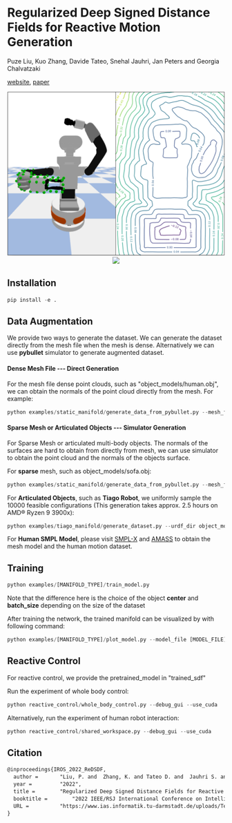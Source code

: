 # Regularized Deep Signed Distance Fields for Reactive Motion Generation
Puze Liu, Kuo Zhang, Davide Tateo, Snehal Jauhri, Jan Peters and Georgia Chalvatzaki

[website](https://irosalab.com/2022/02/28/redsdf/), [paper](https://www.ias.informatik.tu-darmstadt.de/uploads/Team/PuzeLiu/IROS_2022_ReDSDF.pdf)

<p align="center">
<img src=fig/tiago.png height="380">
<img src=fig/hri.gif height="380">
</p>

## Installation
```python
pip install -e .
```

## Data Augmentation
We provide two ways to generate the dataset. We can generate the dataset directly from the mesh file
when the mesh is dense. Alternatively we can use **pybullet** simulator to generate augmented dataset. 
#### Dense Mesh File --- Direct Generation
For the mesh file dense point clouds, such as "object_models/human.obj", 
we can obtain the normals of the point cloud directly from the mesh. For example:  
```python
python examples/static_manifold/generate_data_from_pybullet.py --mesh_file object_models/human.obj --save_dir [SAVE_DIR] 
```

#### Sparse Mesh or Articulated Objects --- Simulator Generation
For Sparse Mesh or articulated multi-body objects. 
The normals of the surfaces are hard to obtain from directly from mesh, we can use simulator to obtain the point cloud 
and the normals of the objects surface.

For **sparse** mesh, such as object_models/sofa.obj:
```python
python examples/static_manifold/generate_data_from_pybullet.py --mesh_file object_models/sofa.obj --save_dir [SAVE_DIR]
```

For **Articulated Objects**, such as **Tiago Robot**, we uniformly sample the 10000 feasible configurations (This generation 
takes approx. 2.5 hours on AMD® Ryzen 9 3900x):
```python
python examples/tiago_manifold/generate_dataset.py --urdf_dir object_models/tiago_urdf --save_dir [SAVE_DIR] --n_poses 10000 
```

For **Human SMPL Model**, please visit [SMPL-X](https://smpl-x.is.tue.mpg.de/) and [AMASS](https://amass.is.tue.mpg.de/) to 
obtain the mesh model and the human motion dataset.

## Training

```python
python examples/[MANIFOLD_TYPE]/train_model.py
```
Note that the difference here is the choice of the object **center** and 
**batch_size** depending on the size of the dataset

After training the network, the trained manifold can be visualized by with following command:
```python
python examples/[MANIFOLD_TYPE]/plot_model.py --model_file [MODEL_FILE]
```

## Reactive Control
For reactive control, we provide the pretrained_model in "trained_sdf"


Run the experiment of whole body control:
```python
python reactive_control/whole_body_control.py --debug_gui --use_cuda
```

Alternatively, run the experiment of human robot interaction:
```python
python reactive_control/shared_workspace.py --debug_gui --use_cuda
```

## Citation
```latex
@inproceedings{IROS_2022_ReDSDF,
  author =		 "Liu, P. and  Zhang, K. and Tateo D. and  Jauhri S. and  Peters J. and  Chalvatzaki G. and ",
  year =		 "2022",
  title =		 "Regularized Deep Signed Distance Fields for Reactive Motion Generation",
  booktitle =		 "2022 IEEE/RSJ International Conference on Intelligent Robots and Systems (IROS)",
  URL =			 "https://www.ias.informatik.tu-darmstadt.de/uploads/Team/PuzeLiu/IROS_2022_ReDSDF.pdf",
}
```